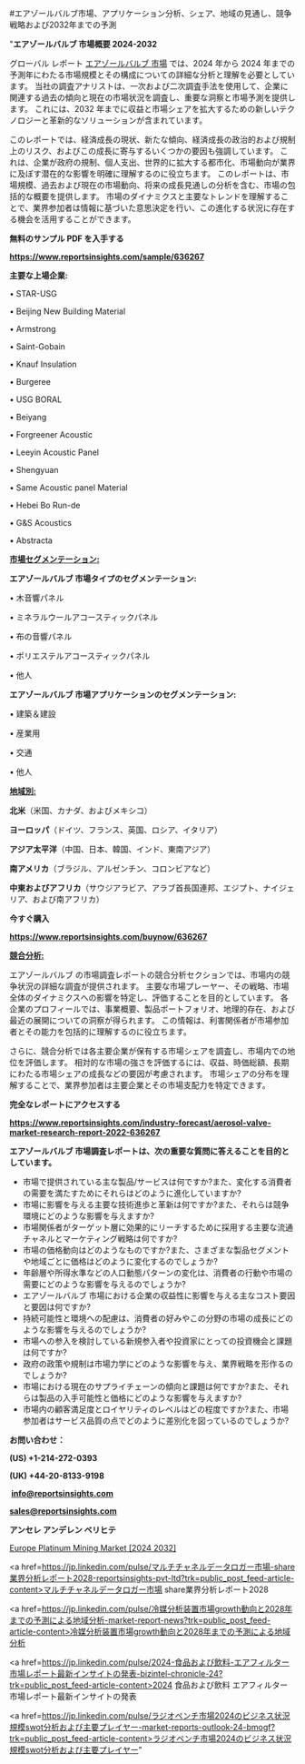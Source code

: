 #エアゾールバルブ市場、アプリケーション分析、シェア、地域の見通し、競争戦略および2032年までの予測

"<strong>エアゾールバルブ 市場概要 2024-2032</strong>

グローバル レポート <a href=https://www.reportsinsights.com/sample/636267>エアゾールバルブ 市場</a> では、2024 年から 2024 年までの予測年にわたる市場規模とその構成についての詳細な分析と理解を必要としています。 当社の調査アナリストは、一次および二次調査手法を使用して、企業に関連する過去の傾向と現在の市場状況を調査し、重要な洞察と市場予測を提供します。 これには、2032 年までに収益と市場シェアを拡大​​するための新しいテクノロジーと革新的なソリューションが含まれています。

このレポートでは、経済成長の現状、新たな傾向、経済成長の政治的および規制上のリスク、およびこの成長に寄与するいくつかの要因も強調しています。 これは、企業が政府の規制、個人支出、世界的に拡大する都市化、市場動向が業界に及ぼす潜在的な影響を明確に理解するのに役立ちます。 このレポートは、市場規模、過去および現在の市場動向、将来の成長見通しの分析を含む、市場の包括的な概要を提供します。 市場のダイナミクスと主要なトレンドを理解することで、業界参加者は情報に基づいた意思決定を行い、この進化する状況に存在する機会を活用することができます。

<strong><b>無料のサンプル PDF を入手する</b></strong>

<a href=https://www.reportsinsights.com/sample/636267><strong><u>https://www.reportsinsights.com/sample/636267</u></strong></a>

<strong>主要な上場企業:</strong>

• STAR-USG

• Beijing New Building Material

• Armstrong

• Saint-Gobain

• Knauf Insulation

• Burgeree

• USG BORAL

• Beiyang

• Forgreener Acoustic

• Leeyin Acoustic Panel

• Shengyuan

• Same Acoustic panel Material

• Hebei Bo Run-de

• G&S Acoustics

• Abstracta

<strong><u>市場セグメンテーション</u></strong><strong><u>:</u></strong>

<strong>エアゾールバルブ 市場タイプのセグメンテーション:</strong>

• 木音響パネル

• ミネラルウールアコースティックパネル

• 布の音響パネル

• ポリエステルアコースティックパネル

• 他人

<strong>エアゾールバルブ 市場アプリケーションのセグメンテーション:</strong>

• 建築＆建設

• 産業用

• 交通

• 他人

<strong><u>地域別</u></strong><strong><u>:</u></strong>

<strong>北米</strong>（米国、カナダ、およびメキシコ）

<strong>ヨーロッパ</strong>（ドイツ、フランス、英国、ロシア、イタリア）

<strong>アジア太平洋</strong>（中国、日本、韓国、インド、東南アジア）

<strong>南アメリカ</strong>（ブラジル、アルゼンチン、コロンビアなど）

<strong>中東およびアフリカ</strong>（サウジアラビア、アラブ首長国連邦、エジプト、ナイジェリア、および南アフリカ）

<strong>今すぐ購入</strong>

<a href=https://www.reportsinsights.com/buynow/636267><strong><u>https://www.reportsinsights.com/buynow/636267</u></strong></a>

<strong><u>競合分析:</u></strong>

エアゾールバルブ の市場調査レポートの競合分析セクションでは、市場内の競争状況の詳細な調査が提供されます。 主要な市場プレーヤー、その戦略、市場全体のダイナミクスへの影響を特定し、評価することを目的としています。 各企業のプロフィールでは、事業概要、製品ポートフォリオ、地理的存在、および最近の展開についての洞察が得られます。 この情報は、利害関係者が市場参加者とその能力を包括的に理解するのに役立ちます。

さらに、競合分析では各主要企業が保有する市場シェアを調査し、市場内での地位を評価します。 相対的な市場の強さを評価するには、収益、時価総額、長期にわたる市場シェアの成長などの要因が考慮されます。 市場シェアの分布を理解することで、業界参加者は主要企業とその市場支配力を特定できます。

<strong>完全なレポートにアクセスする</strong>

<a href=https://www.reportsinsights.com/industry-forecast/aerosol-valve-market-research-report-2022-636267><strong><u><b>https://www.reportsinsights.com/industry-forecast/aerosol-valve-market-research-report-2022-636267</b></u></strong></a>

<strong><b>エアゾールバルブ 市場調査レポートは、次の重要な質問に答えることを目的としています。</b></strong>
<ul>
  <li>市場で提供されている主な製品/サービスは何ですか?また、変化する消費者の需要を満たすためにそれらはどのように進化していますか?</li>
  <li>市場に影響を与える主要な技術進歩と革新は何ですか?また、それらは競争環境にどのような影響を与えますか?</li>
  <li>市場関係者がターゲット層に効果的にリーチするために採用する主要な流通チャネルとマーケティング戦略は何ですか?</li>
  <li>市場の価格動向はどのようなものですか?また、さまざまな製品セグメントや地域ごとに価格はどのように変化するのでしょうか?</li>
  <li>年齢層や所得水準などの人口動態パターンの変化は、消費者の行動や市場の需要にどのような影響を与えるのでしょうか?</li>
  <li>エアゾールバルブ 市場における企業の収益性に影響を与える主なコスト要因と要因は何ですか?</li>
  <li>持続可能性と環境への配慮は、消費者の好みやこの分野の市場の成長にどのような影響を与えるのでしょうか?</li>
  <li>市場への参入を検討している新規参入者や投資家にとっての投資機会と課題は何ですか?</li>
  <li>政府の政策や規制は市場力学にどのような影響を与え、業界戦略を形作るのでしょうか?</li>
  <li>市場における現在のサプライチェーンの傾向と課題は何ですか?また、それらは製品の入手可能性と価格にどのような影響を与えますか?</li>
  <li>市場内の顧客満足度とロイヤリティのレベルはどの程度ですか?また、市場参加者はサービス品質の点でどのように差別化を図っているのでしょうか?</li>
</ul>
<strong>お問い合わせ：</strong>

<strong>(US) +1-214-272-0393</strong>

<strong>(UK) +44-20-8133-9198</strong>

<strong> </strong><a href=info@reportsinsights.com><strong><u>info@reportsinsights.com</u></strong></a>

<a href=sales@reportsinsights.com><strong><u>sales@reportsinsights.com</u></strong></a>

<strong>アンセレ アンデレン ベリヒテ</strong>

<a href=https://www.linkedin.com/pulse/europe-platinum-mining-market-cagr-key-insights-1pg2f/>Europe Platinum Mining Market [2024 2032]</a>

<a href=https://jp.linkedin.com/pulse/マルチチャネルデータロガー市場-share業界分析レポート2028-reportsinsights-pvt-ltd?trk=public_post_feed-article-content>マルチチャネルデータロガー市場 share業界分析レポート2028</a>

<a href=https://jp.linkedin.com/pulse/冷媒分析装置市場growth動向と2028年までの予測による地域分析-market-report-news?trk=public_post_feed-article-content>冷媒分析装置市場growth動向と2028年までの予測による地域分析</a>

<a href=https://jp.linkedin.com/pulse/2024-食品および飲料-エアフィルター市場レポート最新インサイトの発表-bizintel-chronicle-24?trk=public_post_feed-article-content>2024 食品および飲料 エアフィルター市場レポート最新インサイトの発表</a>

<a href=https://jp.linkedin.com/pulse/ラジオペンチ市場2024のビジネス状況規模swot分析および主要プレイヤー-market-reports-outlook-24-bmogf?trk=public_post_feed-article-content>ラジオペンチ市場2024のビジネス状況規模swot分析および主要プレイヤー</a>"
